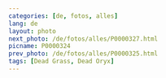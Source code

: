 ```yaml
---
categories: [de, fotos, alles]
lang: de
layout: photo
next_photo: /de/fotos/alles/P0000327.html
picname: P0000324
prev_photo: /de/fotos/alles/P0000325.html
tags: [Dead Grass, Dead Oryx]
---
```

